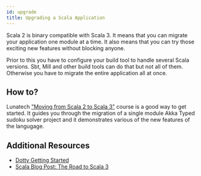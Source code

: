 ```yaml
---
id: upgrade
title: Upgrading a Scala Application
---
```

Scala 2 is binary compatible with Scala 3. It means that you can migrate your application one module at a time. It also means that you can try those exciting new features without blocking anyone.

Prior to this you have to configure your build tool to handle several Scala versions. Sbt, Mill and other build tools can do that but not all of them. Otherwise you have to migrate the entire application all at once.

## How to?

Lunatech ["Moving from Scala 2 to Scala 3"](https://github.com/lunatech-labs/lunatech-scala-2-to-scala3-course) course is a good way to get started. It guides you through the migration of a single module Akka Typed sudoku solver project and it demonstrates various of the new features of the langugage. 

## Additional Resources

- [Dotty Getting Started](https://dotty.epfl.ch/docs/usage/getting-started.html)
- [Scala Blog Post: The Road to Scala 3](https://www.scala-lang.org/2019/12/18/road-to-scala-3.html#how-can-i-contribute)
